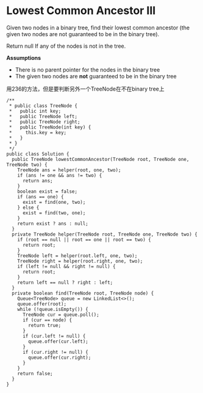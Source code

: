 # Lowest Common Ancestor III

Given two nodes in a binary tree, find their lowest common ancestor \(the given two nodes are not guaranteed to be in the binary tree\).

Return null If any of the nodes is not in the tree.

**Assumptions**

* There is no parent pointer for the nodes in the binary tree
* The given two nodes are **not** guaranteed to be in the binary tree

用236的方法，但是要判断另外一个TreeNode在不在binary tree上

```text
/**
 * public class TreeNode {
 *   public int key;
 *   public TreeNode left;
 *   public TreeNode right;
 *   public TreeNode(int key) {
 *     this.key = key;
 *   }
 * }
 */
public class Solution {
  public TreeNode lowestCommonAncestor(TreeNode root, TreeNode one, TreeNode two) {
    TreeNode ans = helper(root, one, two);
    if (ans != one && ans != two) {
      return ans;
    }
    boolean exist = false;
    if (ans == one) {
      exist = find(one, two);
    } else {
      exist = find(two, one);
    }
    return exist ? ans : null;
  }
  private TreeNode helper(TreeNode root, TreeNode one, TreeNode two) {
    if (root == null || root == one || root == two) {
      return root;
    }
    TreeNode left = helper(root.left, one, two);
    TreeNode right = helper(root.right, one, two);
    if (left != null && right != null) {
      return root;
    }
    return left == null ? right : left;
  }
  private boolean find(TreeNode root, TreeNode node) {
    Queue<TreeNode> queue = new LinkedList<>();
    queue.offer(root);
    while (!queue.isEmpty()) {
      TreeNode cur = queue.poll();
      if (cur == node) {
        return true;
      }
      if (cur.left != null) {
        queue.offer(cur.left);
      }
      if (cur.right != null) {
        queue.offer(cur.right);
      }
    }
    return false;
  }
}
```

